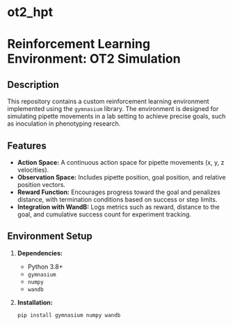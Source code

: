 # ot2_hpt
# Reinforcement Learning Environment: OT2 Simulation

## Description
This repository contains a custom reinforcement learning environment implemented using the `gymnasium` library. The environment is designed for simulating pipette movements in a lab setting to achieve precise goals, such as inoculation in phenotyping research.

## Features
- **Action Space:** A continuous action space for pipette movements (x, y, z velocities).
- **Observation Space:** Includes pipette position, goal position, and relative position vectors.
- **Reward Function:** Encourages progress toward the goal and penalizes distance, with termination conditions based on success or step limits.
- **Integration with WandB:** Logs metrics such as reward, distance to the goal, and cumulative success count for experiment tracking.

## Environment Setup
1. **Dependencies:**
   - Python 3.8+
   - `gymnasium`
   - `numpy`
   - `wandb`

2. **Installation:**
   ```bash
   pip install gymnasium numpy wandb
